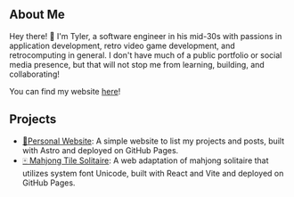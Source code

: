 ## About Me

Hey there! 👋 I'm Tyler, a software engineer in his mid-30s with passions in application development, retro video game development, and retrocomputing in general. I don't have much of a public portfolio or social media presence, but that will not stop me from learning, building, and collaborating!

You can find my website [here](https://teaplz.github.io)!

## Projects

* [📝Personal Website](https://github.com/teaplz/teaplz.github.io): A simple website to list my projects and posts, built with Astro and deployed on GitHub Pages.
* [🀄 Mahjong Tile Solitaire](https://github.com/teaplz/UMTSolitaire): A web adaptation of mahjong solitaire that utilizes system font Unicode, built with React and Vite and deployed on GitHub Pages.
